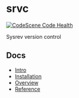 # srvc

[![CodeScene Code Health](https://codescene.io/projects/28736/status-badges/code-health)](https://codescene.io/projects/28736)

Sysrev version control

## Docs

- [Intro](https://docs.sysrev.com/stable/index.html)
- [Installation](https://docs.sysrev.com/stable/installation.html)
- [Overview](https://docs.sysrev.com/stable/overview.html)
- [Reference](https://docs.sysrev.com/stable/ref/index.html)
